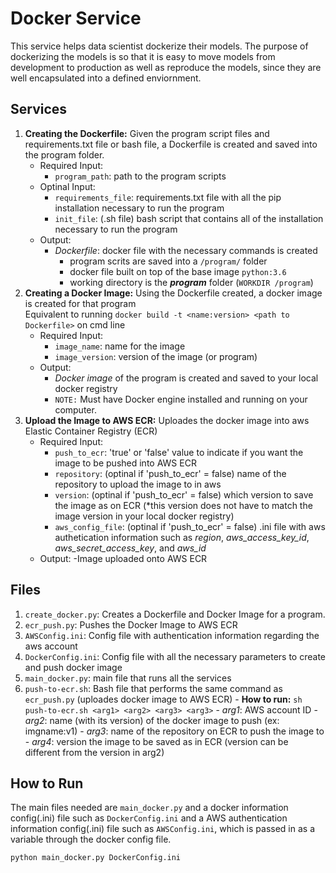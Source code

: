 # Docker Service
This service helps data scientist dockerize their models. The purpose of dockerizing the models is so that it is easy to move models from development to production as well as reproduce the models, since they are well encapsulated into a defined enviornment. 

## Services

1. **Creating the Dockerfile:** Given the program script files and requirements.txt file or bash file, a Dockerfile is created and saved into the program folder.
    - Required Input: 
        - ```program_path```: path to the program scripts
    - Optinal Input: 
        - ```requirements_file```: requirements.txt file with all the pip installation necessary to run the program
        - ```init_file```: (.sh file) bash script that contains all of the installation necessary to run the program
    - Output:
        - *Dockerfile*: docker file with the necessary commands is created
            - program scrits are saved into a ```/program/``` folder
            - docker file built on top of the base image ```python:3.6```
            - working directory is the ***program*** folder (```WORKDIR /program```)
2. **Creating a Docker Image:** Using the Dockerfile created, a docker image is created for that program
<br>Equivalent to running ```docker build -t <name:version> <path to Dockerfile>``` on cmd line
    - Required Input: 
        - ```image_name```: name for the image
        - ```image_version```: version of the image (or program)
    - Output:
        - *Docker image* of the program is created and saved to your local docker registry
        - ```NOTE:``` Must have Docker engine installed and running on your computer.
3. **Upload the Image to AWS ECR:** Uploades the docker image into aws Elastic Container Registry (ECR)
    - Required Input:
        - ```push_to_ecr```: 'true' or 'false' value to indicate if you want the image to be pushed into AWS ECR
        - ```repository```: (optinal if 'push_to_ecr' = false) name of the repository to upload the image to in aws 
        - ```version```: (optinal if 'push_to_ecr' = false) which version to save the image as on ECR (*this version does not have to match the image version in your local docker registry)
        - ```aws_config_file```: (optinal if 'push_to_ecr' = false) .ini file with aws authetication information such as *region*, *aws_access_key_id*, *aws_secret_access_key*, and *aws_id*
    - Output:
        -Image uploaded onto AWS ECR 

## Files

1. ```create_docker.py```: Creates a Dockerfile and Docker Image for a program.
2. ```ecr_push.py```: Pushes the Docker Image to AWS ECR
3. ```AWSConfig.ini```: Config file with authentication information regarding the aws account
4. ```DockerConfig.ini```: Config file with all the necessary parameters to create and push docker image
5. ```main_docker.py```: main file that runs all the services
6. ```push-to-ecr.sh```: Bash file that performs the same command as ```ecr_push.py``` (uploades docker image to AWS ECR) 
        - **How to run:** ```sh push-to-ecr.sh <arg1> <arg2> <arg3> <arg3>```
            - *arg1*: AWS account ID
            - *arg2*: name (with its version) of the docker image to push (ex: imgname:v1)
            - *arg3*: name of the repository on ECR to push the image to 
            - *arg4*: version the image to be saved as in ECR (version can be different from the version in arg2)

## How to Run

The main files needed are ```main_docker.py``` and a docker information config(.ini) file such as ```DockerConfig.ini``` and a AWS authentication information config(.ini) file such as ```AWSConfig.ini```, which is passed in as a variable through the docker config file.

```
python main_docker.py DockerConfig.ini
```
